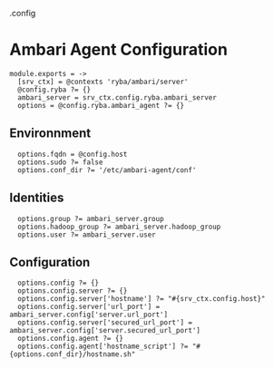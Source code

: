 .config
# Ambari Agent Configuration

    module.exports = ->
      [srv_ctx] = @contexts 'ryba/ambari/server'
      @config.ryba ?= {}
      ambari_server = srv_ctx.config.ryba.ambari_server
      options = @config.ryba.ambari_agent ?= {}

## Environnment

      options.fqdn = @config.host
      options.sudo ?= false
      options.conf_dir ?= '/etc/ambari-agent/conf'

## Identities

      options.group ?= ambari_server.group
      options.hadoop_group ?= ambari_server.hadoop_group
      options.user ?= ambari_server.user

## Configuration

      options.config ?= {}
      options.config.server ?= {}
      options.config.server['hostname'] ?= "#{srv_ctx.config.host}"
      options.config.server['url_port'] = ambari_server.config['server.url_port']
      options.config.server['secured_url_port'] = ambari_server.config['server.secured_url_port']
      options.config.agent ?= {}
      options.config.agent['hostname_script'] ?= "#{options.conf_dir}/hostname.sh"
